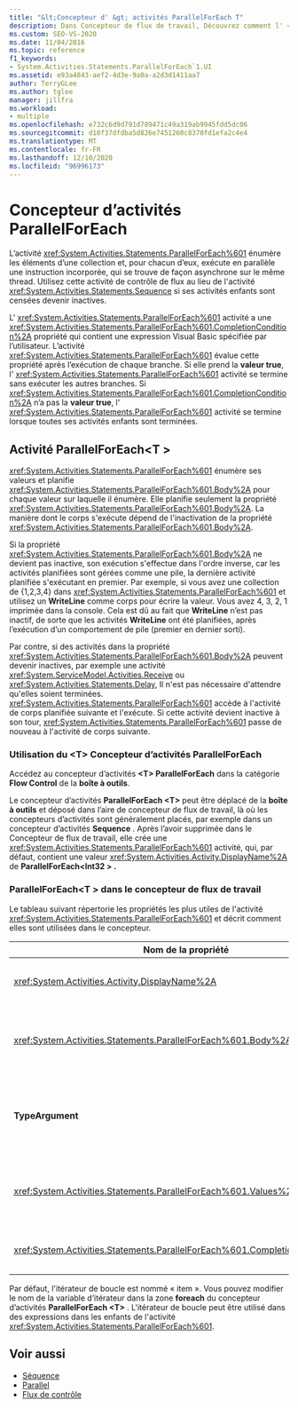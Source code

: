 ```yaml
---
title: "&lt;Concepteur d' &gt; activités ParallelForEach T"
description: Dans Concepteur de flux de travail, Découvrez comment l' <T> activité ParallelForEach énumère les éléments d’une collection et exécute une instruction incorporée pour chaque élément de la collection en parallèle.
ms.custom: SEO-VS-2020
ms.date: 11/04/2016
ms.topic: reference
f1_keywords:
- System.Activities.Statements.ParallelForEach`1.UI
ms.assetid: e93a4843-aef2-4d3e-9a0a-a2d3d1411aa7
author: TerryGLee
ms.author: tglee
manager: jillfra
ms.workload:
- multiple
ms.openlocfilehash: e732c6d9d791d789471c49a319ab9945fdd5dc06
ms.sourcegitcommit: d10f37dfdba5d826e7451260c8370fd1efa2c4e4
ms.translationtype: MT
ms.contentlocale: fr-FR
ms.lasthandoff: 12/10/2020
ms.locfileid: "96996173"
---
```

# <a name="parallelforeach-activity-designer"></a>Concepteur d’activités ParallelForEach 

L’activité <xref:System.Activities.Statements.ParallelForEach%601> énumère les éléments d’une collection et, pour chacun d’eux, exécute en parallèle une instruction incorporée, qui se trouve de façon asynchrone sur le même thread. Utilisez cette activité de contrôle de flux au lieu de l'activité <xref:System.Activities.Statements.Sequence> si ses activités enfants sont censées devenir inactives.

L' <xref:System.Activities.Statements.ParallelForEach%601> activité a une <xref:System.Activities.Statements.ParallelForEach%601.CompletionCondition%2A> propriété qui contient une expression Visual Basic spécifiée par l’utilisateur. L’activité <xref:System.Activities.Statements.ParallelForEach%601> évalue cette propriété après l’exécution de chaque branche. Si elle prend la **valeur true**, l' <xref:System.Activities.Statements.ParallelForEach%601> activité se termine sans exécuter les autres branches. Si <xref:System.Activities.Statements.ParallelForEach%601.CompletionCondition%2A> n’a pas la **valeur true**, l' <xref:System.Activities.Statements.ParallelForEach%601> activité se termine lorsque toutes ses activités enfants sont terminées.

## <a name="the-parallelforeacht-activity"></a>Activité ParallelForEach<T \>

<xref:System.Activities.Statements.ParallelForEach%601> énumère ses valeurs et planifie <xref:System.Activities.Statements.ParallelForEach%601.Body%2A> pour chaque valeur sur laquelle il énumère. Elle planifie seulement la propriété <xref:System.Activities.Statements.ParallelForEach%601.Body%2A>. La manière dont le corps s'exécute dépend de l'inactivation de la propriété <xref:System.Activities.Statements.ParallelForEach%601.Body%2A>.

Si la propriété <xref:System.Activities.Statements.ParallelForEach%601.Body%2A> ne devient pas inactive, son exécution s'effectue dans l'ordre inverse, car les activités planifiées sont gérées comme une pile, la dernière activité planifiée s'exécutant en premier. Par exemple, si vous avez une collection de {1,2,3,4} dans <xref:System.Activities.Statements.ParallelForEach%601> et utilisez un **WriteLine** comme corps pour écrire la valeur. Vous avez 4, 3, 2, 1 imprimée dans la console. Cela est dû au fait que **WriteLine** n’est pas inactif, de sorte que les activités **WriteLine** ont été planifiées, après l’exécution d’un comportement de pile (premier en dernier sorti).

Par contre, si des activités dans la propriété <xref:System.Activities.Statements.ParallelForEach%601.Body%2A> peuvent devenir inactives, par exemple une activité <xref:System.ServiceModel.Activities.Receive> ou <xref:System.Activities.Statements.Delay>, Il n'est pas nécessaire d'attendre qu'elles soient terminées. <xref:System.Activities.Statements.ParallelForEach%601> accède à l'activité de corps planifiée suivante et l'exécute. Si cette activité devient inactive à son tour, <xref:System.Activities.Statements.ParallelForEach%601> passe de nouveau à l'activité de corps suivante.

### <a name="using-the-parallelforeacht-activity-designer"></a>Utilisation du \<T> Concepteur d’activités ParallelForEach

Accédez au concepteur d’activités **\<T> ParallelForEach** dans la catégorie **Flow Control** de la **boîte à outils**.

Le concepteur d’activités **ParallelForEach \<T>** peut être déplacé de la **boîte à outils** et déposé dans l’aire de concepteur de flux de travail, là où les concepteurs d’activités sont généralement placés, par exemple dans un concepteur d’activités **Sequence** . Après l’avoir supprimée dans le Concepteur de flux de travail, elle crée une <xref:System.Activities.Statements.ParallelForEach%601> activité, qui, par défaut, contient une valeur <xref:System.Activities.Activity.DisplayName%2A> de **ParallelForEach<Int32 \> .**

### <a name="parallelforeacht-properties-in-the-workflow-designer"></a>ParallelForEach<T \> dans le concepteur de flux de travail

Le tableau suivant répertorie les propriétés les plus utiles de l'activité <xref:System.Activities.Statements.ParallelForEach%601> et décrit comment elles sont utilisées dans le concepteur.

|Nom de la propriété|Obligatoire|Usage|
|-|--------------|-|
|<xref:System.Activities.Activity.DisplayName%2A>|False|Spécifie le nom d'affichage convivial du concepteur d'activités dans l'en-tête. La valeur par défaut **est \<Int32> ParallelForEach**. La valeur peut éventuellement être modifiée dans la grille des **Propriétés** ou directement dans l’en-tête du concepteur d’activités.|
|<xref:System.Activities.Statements.ParallelForEach%601.Body%2A>|False|Activité à exécuter pour chaque élément dans la collection. Pour ajouter l' <xref:System.Activities.Statements.ParallelForEach%601.Body%2A> activité, déplacez une activité de la boîte à outils vers la zone **Body** sur le concepteur d’activités **ParallelForEach \<T>** avec le texte d’indication « déposer l’activité ici ».|
|**TypeArgument**|True|Type des éléments dans la <xref:System.Activities.Statements.ParallelForEach%601.Values%2A> collection spécifiée par le paramètre générique *T*. Par défaut, **TypeArgument** a la valeur **Int32**. Pour modifier le type T dans le concepteur d’activités **ParallelForEach<T \>** , modifiez la valeur de la zone de liste déroulante **TypeArgument** dans la grille des propriétés.|
|<xref:System.Activities.Statements.ParallelForEach%601.Values%2A>|True|Collection d’éléments à itérer. Pour définir le <xref:System.Activities.Statements.ParallelForEach%601.Values%2A> , tapez une expression Visual Basic dans la zone **valeurs** du concepteur d’activités **foreach \><T** dans la zone avec le texte d’indication « entrer une expression vb » ou dans la zone **valeurs** de la fenêtre **Propriétés** .|
|<xref:System.Activities.Statements.ParallelForEach%601.CompletionCondition%2A>||Propriété évaluée à l'issue de chaque itération. Si sa valeur est True, les itérations en attente planifiées sont annulées. Si cette propriété n'est pas définie, toutes les instructions planifiées s'exécutent jusqu'à ce qu'elles soient terminées.|

Par défaut, l'itérateur de boucle est nommé « item ». Vous pouvez modifier le nom de la variable d’itérateur dans la zone **foreach** du concepteur d’activités **ParallelForEach \<T>** . L'itérateur de boucle peut être utilisé dans des expressions dans les enfants de l'activité <xref:System.Activities.Statements.ParallelForEach%601>.

## <a name="see-also"></a>Voir aussi

- [Séquence](../workflow-designer/sequence-activity-designer.md)
- [Parallel](../workflow-designer/parallel-activity-designer.md)
- [Flux de contrôle](../workflow-designer/control-flow-activity-designers.md)